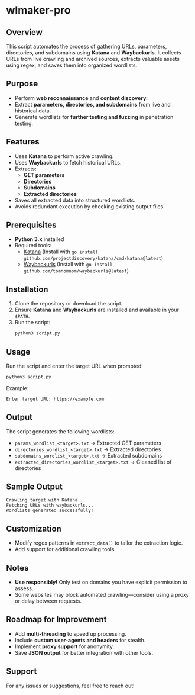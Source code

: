 # wlmaker-pro

## Overview

This script automates the process of gathering URLs, parameters, directories, and subdomains using **Katana** and **Waybackurls**. It collects URLs from live crawling and archived sources, extracts valuable assets using regex, and saves them into organized wordlists.

## Purpose

- Perform **web reconnaissance** and **content discovery**.
- Extract **parameters, directories, and subdomains** from live and historical data.
- Generate wordlists for **further testing and fuzzing** in penetration testing.

## Features

- Uses **Katana** to perform active crawling.
- Uses **Waybackurls** to fetch historical URLs.
- Extracts:
  - **GET parameters**
  - **Directories**
  - **Subdomains**
  - **Extracted directories**
- Saves all extracted data into structured wordlists.
- Avoids redundant execution by checking existing output files.

## Prerequisites

- **Python 3.x** installed
- Required tools:
  - [Katana](https://github.com/projectdiscovery/katana) (Install with `go install github.com/projectdiscovery/katana/cmd/katana@latest`)
  - [Waybackurls](https://github.com/tomnomnom/waybackurls) (Install with `go install github.com/tomnomnom/waybackurls@latest`)

## Installation

1. Clone the repository or download the script.
2. Ensure **Katana** and **Waybackurls** are installed and available in your `$PATH`.
3. Run the script:
   ```sh
   python3 script.py
   ```

## Usage

Run the script and enter the target URL when prompted:

```sh
python3 script.py
```

Example:

```
Enter target URL: https://example.com
```

## Output

The script generates the following wordlists:

- `params_wordlist_<target>.txt` → Extracted GET parameters
- `directories_wordlist_<target>.txt` → Extracted directories
- `subdomains_wordlist_<target>.txt` → Extracted subdomains
- `extracted_directories_wordlist_<target>.txt` → Cleaned list of directories

## Sample Output

```
Crawling target with Katana...
Fetching URLs with waybackurls...
Wordlists generated successfully!
```

## Customization

- Modify regex patterns in `extract_data()` to tailor the extraction logic.
- Add support for additional crawling tools.

## Notes

- **Use responsibly!** Only test on domains you have explicit permission to assess.
- Some websites may block automated crawling—consider using a proxy or delay between requests.

## Roadmap for Improvement

- Add **multi-threading** to speed up processing.
- Include **custom user-agents and headers** for stealth.
- Implement **proxy support** for anonymity.
- Save **JSON output** for better integration with other tools.

## Support

For any issues or suggestions, feel free to reach out!
